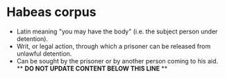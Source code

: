 Habeas corpus
=============

* Latin meaning "you may have the body" (i.e. the subject person under detention).
* Writ, or legal action, through which a prisoner can be released from unlawful detention.
* Can be sought by the prisoner or by another person coming to his aid.
** **DO NOT UPDATE CONTENT BELOW THIS LINE** **

